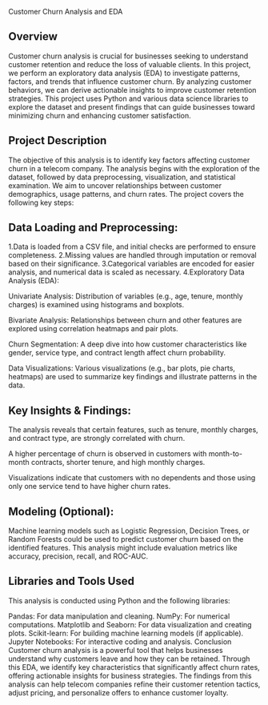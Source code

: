 Customer Churn Analysis and EDA

## Overview
Customer churn analysis is crucial for businesses seeking to understand customer retention and reduce the loss of valuable clients. In this project, we perform an exploratory data analysis (EDA) to investigate patterns, factors, and trends that influence customer churn. By analyzing customer behaviors, we can derive actionable insights to improve customer retention strategies. This project uses Python and various data science libraries to explore the dataset and present findings that can guide businesses toward minimizing churn and enhancing customer satisfaction.

## Project Description
The objective of this analysis is to identify key factors affecting customer churn in a telecom company. The analysis begins with the exploration of the dataset, followed by data preprocessing, visualization, and statistical examination. We aim to uncover relationships between customer demographics, usage patterns, and churn rates. The project covers the following key steps:

## Data Loading and Preprocessing:
1.Data is loaded from a CSV file, and initial checks are performed to ensure completeness.
2.Missing values are handled through imputation or removal based on their significance.
3.Categorical variables are encoded for easier analysis, and numerical data is scaled as necessary.
4.Exploratory Data Analysis (EDA):

Univariate Analysis: Distribution of variables (e.g., age, tenure, monthly charges) is examined using histograms and boxplots.

Bivariate Analysis: Relationships between churn and other features are explored using correlation heatmaps and pair plots.

Churn Segmentation: A deep dive into how customer characteristics like gender, service type, and contract length affect churn probability.

Data Visualizations: Various visualizations (e.g., bar plots, pie charts, heatmaps) are used to summarize key findings and illustrate patterns in the data.

## Key Insights & Findings:
The analysis reveals that certain features, such as tenure, monthly charges, and contract type, are strongly correlated with churn.

A higher percentage of churn is observed in customers with month-to-month contracts, shorter tenure, and high monthly charges.

Visualizations indicate that customers with no dependents and those using only one service tend to have higher churn rates.

## Modeling (Optional):
Machine learning models such as Logistic Regression, Decision Trees, or Random Forests could be used to predict customer churn based on the identified features. This analysis might include evaluation metrics like accuracy, precision, recall, and ROC-AUC.

## Libraries and Tools Used
This analysis is conducted using Python and the following libraries:

Pandas: For data manipulation and cleaning.
NumPy: For numerical computations.
Matplotlib and Seaborn: For data visualization and creating plots.
Scikit-learn: For building machine learning models (if applicable).
Jupyter Notebooks: For interactive coding and analysis.
Conclusion
Customer churn analysis is a powerful tool that helps businesses understand why customers leave and how they can be retained. Through this EDA, we identify key characteristics that significantly affect churn rates, offering actionable insights for business strategies. The findings from this analysis can help telecom companies refine their customer retention tactics, adjust pricing, and personalize offers to enhance customer loyalty.
